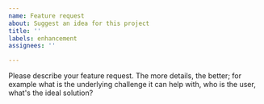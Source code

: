 ```yaml
---
name: Feature request
about: Suggest an idea for this project
title: ''
labels: enhancement
assignees: ''

---
```


Please describe your feature request. The more details, the better; for example what is the underlying challenge it can help with, who is the user, what's the ideal solution?
